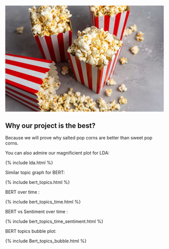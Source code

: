 ![image](output/popcorn.jpg)


## Why our project is the best?

Because we will prove why salted pop corns are better than sweet pop corns.

You can also admire our magnificient plot for LDA:  

{% include lda.html %}

Similar topic graph for BERT: 

{% include bert_topics.html %}

BERT over time : 

{% include bert_topics_time.html %}

BERT vs Sentiment over time : 

{% include bert_topics_time_sentiment.html %}

BERT topics bubble plot:


{% include Bert_topics_bubble.html %}
